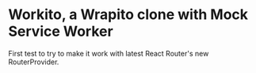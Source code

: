 # Workito, a Wrapito clone with Mock Service Worker

First test to try to make it work with latest React Router's new RouterProvider.
